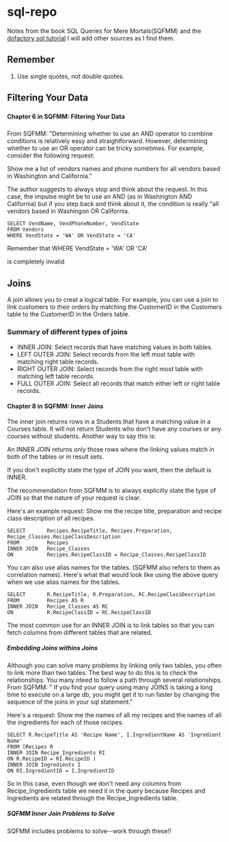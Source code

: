 # sql-repo

Notes from the book SQL Queries for Mere Mortals(SQFMM) and the [dofactory sql tutorial](https://www.dofactory.com/sql/tutorial)
I will add other sources as I find them.

## Remember

1. Use single quotes, not double quotes.
 


## Filtering Your Data

###

#### Chapter 6 in SQFMM: Filtering Your Data

##### 

From SQFMM: "Determining whether to use an AND operator to combine conditions is relatively easy and straightforward.
However, determining whether to use an OR operator can be tricky sometimes. For example, consider the following request:

Show me a list of vendors names and phone numbers for all vendors based in Washington and California."

The author suggests to always stop and think about the request.  In this case, the impulse might be to use an AND 
(as in Washington AND California) but if you step back and think about it, the condition is really "all vendors based in
Washingon OR California.  

```
SELECT VendName, VendPhoneNumber, VendState
FROM Vendors
WHERE VendState = 'WA' OR VendState = 'CA'
```

Remember that WHERE VendState = 'WA' OR 'CA'

is completely invalid

## Joins

A join allows you to creat a logical table.  For example, you can use a join to link customers to their orders by matching 
the CustomerID in the Customers table to the CustomerID in the Orders table.

### Summary of different types of joins

* INNER JOIN: Select records that have matching values in both tables.
* LEFT OUTER JOIN: Select records from the left most table with matching right table records.
* RIGHT OUTER JOIN: Select records from the right most table with matching left table records.
* FULL OUTER JOIN: Select all records that match either left or right table records.


#### Chapter 8 in SQFMM: Inner Joins

The inner join returns rows in a Students that have a matching value in a Courses table. It will not return Students who 
don't have any courses or any courses without students.  Another way to say this is:

An INNER JOIN returns only those rows where the linking values match in both of the tables or in result sets.

If you don't explicitly state the type of JOIN you want, then the default is INNER.  

The recommendation from SQFMM is to always explicitly state the type of JOIN so that the nature of your request is clear.

Here's an example request:  Show me the recipe title, preparation and recipe class description of all recipes.

```
SELECT       Recipes.RecipeTitle, Recipes.Preparation, Recipe_Classes.RecipeClassDescription
FROM         Recipes 
INNER JOIN   Recipe_Classes 
ON           Recipes.RecipeClassID = Recipe_Classes.RecipeClassID
```

You can also use alias names for the tables.  (SQFMM also refers to them as correlation names).  Here's what that would look like
using the above query when we use alias names for the tables.

```
SELECT       R.RecipeTitle, R.Preparation, RC.RecipeClassDescription
FROM         Recipes AS R
INNER JOIN   Recipe_Classes AS RC 
ON           R.RecipeClassID = RC.RecipeClassID
```

The most common use for an INNER JOIN is to link tables so that you can fetch columns from different tables that are related.

##### Embedding Joins withins Joins

Although you can solve many problems by linking only two tables, you often to link more than two tables.  The best way to do this is to 
check the relationships.  You many nteed to follow a path through several relationships. From SQFMM: " If you find your query using 
many JOINS is taking a long time to execute on a large db, you might get it to run faster by changing the sequence of the joins in your 
sql statement."

Here's a request: Show me the names of all my recipes and the names of all the ingredients for each of those recipes.

```
SELECT R.RecipeTitle AS 'Recipe Name', I.IngredientName AS 'Ingredient Name'
FROM (Recipes R 
INNER JOIN Recipe_Ingredients RI
ON R.RecipeID = RI.RecipeID ) 
INNER JOIN Ingredients I
ON RI.IngredientID = I.IngredientID
```

So in this case, even though we don't need any columns from Recipe_Ingredients table we need it in the query because 
Recipes and Ingredients are related through the Recipe_Ingredients table.  

##### SQFMM Inner Join Problems to Solve

SQFMM includes problems to solve--work through these!!

